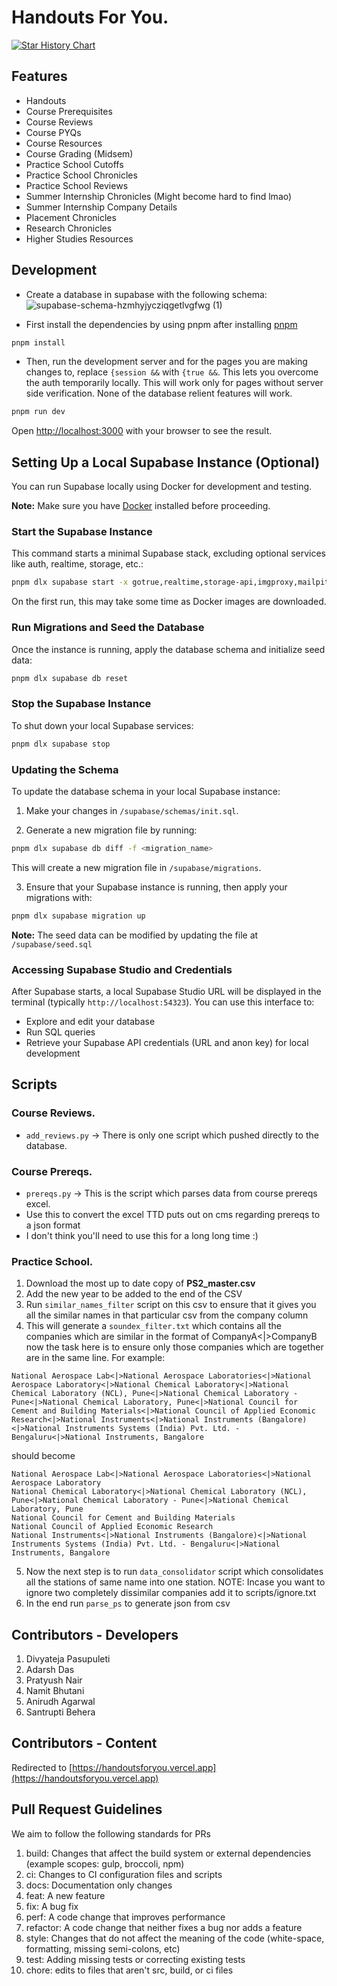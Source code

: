 # Handouts For You.

<a href="https://www.star-history.com/#thenicekat/handoutsforyou&Date">
 <picture>
   <source media="(prefers-color-scheme: dark)" srcset="https://api.star-history.com/svg?repos=thenicekat/handoutsforyou&type=Date&theme=dark" />
   <source media="(prefers-color-scheme: light)" srcset="https://api.star-history.com/svg?repos=thenicekat/handoutsforyou&type=Date" />
   <img alt="Star History Chart" src="https://api.star-history.com/svg?repos=thenicekat/handoutsforyou&type=Date" />
 </picture>
</a>

## Features

- Handouts
- Course Prerequisites
- Course Reviews
- Course PYQs
- Course Resources
- Course Grading (Midsem)
- Practice School Cutoffs
- Practice School Chronicles
- Practice School Reviews
- Summer Internship Chronicles (Might become hard to find lmao)
- Summer Internship Company Details
- Placement Chronicles
- Research Chronicles
- Higher Studies Resources

## Development

- Create a database in supabase with the following schema:
  ![supabase-schema-hzmhyjycziqgetlvgfwg (1)](https://github.com/user-attachments/assets/a1735232-da82-43ec-9047-10dfbae6ec6d)

- First install the dependencies by using pnpm after installing [pnpm](https://pnpm.io/installation)

```bash
pnpm install
```

- Then, run the development server and for the pages you are making changes to, replace `{session &&` with `{true &&`. This lets you overcome the auth temporarily locally. This will work only for pages without server side verification. None of the database relient features will work.

```bash
pnpm run dev
```

Open [http://localhost:3000](http://localhost:3000) with your browser to see the result.


## Setting Up a Local Supabase Instance (Optional)

You can run Supabase locally using Docker for development and testing.

**Note:** Make sure you have [Docker](https://docs.docker.com/get-docker/) installed before proceeding.

### Start the Supabase Instance

This command starts a minimal Supabase stack, excluding optional services like auth, realtime, storage, etc.:

```bash
pnpm dlx supabase start -x gotrue,realtime,storage-api,imgproxy,mailpit,edge-runtime,logflare,vector
````

On the first run, this may take some time as Docker images are downloaded.

### Run Migrations and Seed the Database

Once the instance is running, apply the database schema and initialize seed data:

```bash
pnpm dlx supabase db reset
```

### Stop the Supabase Instance

To shut down your local Supabase services:

```bash
pnpm dlx supabase stop
```

### Updating the Schema

To update the database schema in your local Supabase instance:

1. Make your changes in `/supabase/schemas/init.sql`.

2. Generate a new migration file by running:

```bash
pnpm dlx supabase db diff -f <migration_name>
```

This will create a new migration file in `/supabase/migrations`.

3. Ensure that your Supabase instance is running, then apply your migrations with:

```bash
pnpm dlx supabase migration up
```

**Note:** The seed data can be modified by updating the file at `/supabase/seed.sql`

### Accessing Supabase Studio and Credentials

After Supabase starts, a local Supabase Studio URL will be displayed in the terminal (typically `http://localhost:54323`). You can use this interface to:

* Explore and edit your database
* Run SQL queries
* Retrieve your Supabase API credentials (URL and anon key) for local development

## Scripts

### Course Reviews.

- `add_reviews.py` -> There is only one script which pushed directly to the database.

### Course Prereqs.

- `prereqs.py` -> This is the script which parses data from course prereqs excel.
- Use this to convert the excel TTD puts out on cms regarding prereqs to a json format
- I don't think you'll need to use this for a long long time :)

### Practice School.

1. Download the most up to date copy of **PS2_master.csv**
2. Add the new year to be added to the end of the CSV
3. Run `similar_names_filter` script on this csv to ensure that it gives you all the similar names in that particular csv from the company column
4. This will generate a `soundex_filter.txt` which contains all the companies which are similar in the format of CompanyA<|>CompanyB now the task here is to ensure only those companies which are together are in the same line. For example:

```
National Aerospace Lab<|>National Aerospace Laboratories<|>National Aerospace Laboratory<|>National Chemical Laboratory<|>National Chemical Laboratory (NCL), Pune<|>National Chemical Laboratory - Pune<|>National Chemical Laboratory, Pune<|>National Council for Cement and Building Materials<|>National Council of Applied Economic Research<|>National Instruments<|>National Instruments (Bangalore)<|>National Instruments Systems (India) Pvt. Ltd. - Bengaluru<|>National Instruments, Bangalore
```

should become

```
National Aerospace Lab<|>National Aerospace Laboratories<|>National Aerospace Laboratory
National Chemical Laboratory<|>National Chemical Laboratory (NCL), Pune<|>National Chemical Laboratory - Pune<|>National Chemical Laboratory, Pune
National Council for Cement and Building Materials
National Council of Applied Economic Research
National Instruments<|>National Instruments (Bangalore)<|>National Instruments Systems (India) Pvt. Ltd. - Bengaluru<|>National Instruments, Bangalore
```

5. Now the next step is to run `data_consolidator` script which consolidates all the stations of same name into one station.
   NOTE: Incase you want to ignore two completely dissimilar companies add it to scripts/ignore.txt
6. In the end run `parse_ps` to generate json from csv

## Contributors - Developers

1. Divyateja Pasupuleti
2. Adarsh Das
3. Pratyush Nair
4. Namit Bhutani
5. Anirudh Agarwal
6. Santrupti Behera

## Contributors - Content

Redirected to [https://handoutsforyou.vercel.app](https://handoutsforyou.vercel.app)

## Pull Request Guidelines

We aim to follow the following standards for PRs

1. build: Changes that affect the build system or external dependencies (example scopes: gulp, broccoli, npm)
2. ci: Changes to CI configuration files and scripts
3. docs: Documentation only changes
4. feat: A new feature
5. fix: A bug fix
6. perf: A code change that improves performance
7. refactor: A code change that neither fixes a bug nor adds a feature
8. style: Changes that do not affect the meaning of the code (white-space, formatting, missing semi-colons, etc)
9. test: Adding missing tests or correcting existing tests
10. chore: edits to files that aren't src, build, or ci files
